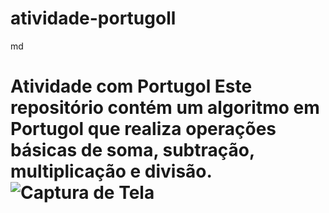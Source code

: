 # atividade-portugoll
md
# Atividade com Portugol Este repositório contém um algoritmo em Portugol que realiza operações básicas de soma, subtração, multiplicação e divisão. ![Captura de Tela](images/captura.pngg.png)

